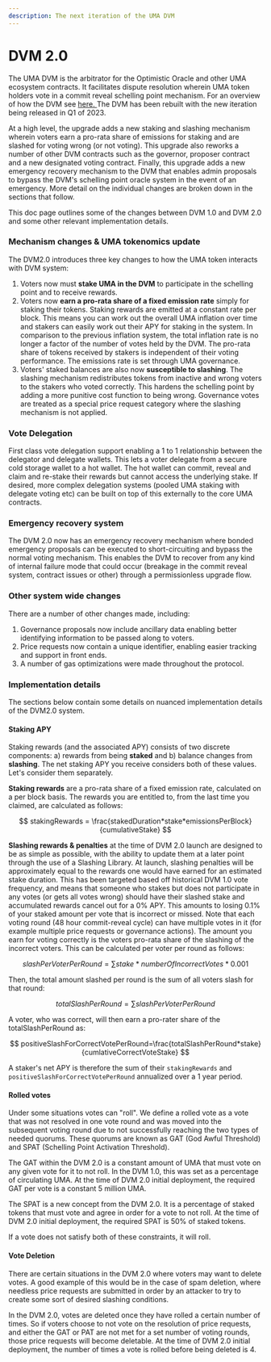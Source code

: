 ```yaml
---
description: The next iteration of the UMA DVM
---
```


# DVM 2.0

The UMA DVM is the arbitrator for the Optimistic Oracle and other UMA ecosystem contracts. It facilitates dispute resolution wherein UMA token holders vote in a commit reveal schelling point mechanism. For an overview of how the DVM see [here. ](https://docs.umaproject.org/protocol-overview/how-does-umas-oracle-work#umas-data-verification-mechanism)The DVM has been rebuilt with the new iteration being released in Q1 of 2023.&#x20;

At a high level, the upgrade adds a new staking and slashing mechanism wherein voters earn a pro-rata share of emissions for staking and are slashed for voting wrong (or not voting). This upgrade also reworks a number of other DVM contracts such as the governor, proposer contract and a new designated voting contract. Finally, this upgrade adds a new emergency recovery mechanism to the DVM that enables admin proposals to bypass the DVM's schelling point oracle system in the event of an emergency. More detail on the individual changes are broken down in the sections that follow.&#x20;

This doc page outlines some of the changes between DVM 1.0 and DVM 2.0 and some other relevant implementation details.

### Mechanism changes & UMA tokenomics update

The DVM2.0 introduces three key changes to how the UMA token interacts with DVM system:

1. Voters now must **stake UMA in the DVM** to participate in the schelling point and to receive rewards. &#x20;
2. Voters now **earn a pro-rata share of a fixed emission rate** simply for staking their tokens. Staking rewards are emitted at a constant rate per block. This means you can work out the overall UMA inflation over time and stakers can easily work out their APY for staking in the system. In comparison to the previous inflation system, the total inflation rate is no longer a factor of the number of votes held by the DVM. The pro-rata share of tokens received by stakers is independent of their voting performance. The emissions rate is set through UMA governance.&#x20;
3. Voters' staked balances are also now  **susceptible to slashing**. The slashing mechanism redistributes tokens from inactive and wrong voters to the stakers who voted correctly. This hardens the schelling point by adding a more punitive cost function to being wrong. Governance votes are treated as a special price request category where the slashing mechanism is not applied.

### Vote Delegation

First class vote delegation support enabling a 1 to 1 relationship between the delegator and delegate wallets. This lets a voter delegate from a secure cold storage wallet to a hot wallet. The hot wallet can commit, reveal and claim and re-stake their rewards but cannot access the underlying stake. If desired, more complex delegation systems (pooled UMA staking with delegate voting etc) can be built on top of this externally to the core UMA contracts.

### Emergency recovery system

The DVM 2.0 now has an emergency recovery mechanism where bonded emergency proposals can be executed to short-circuiting and bypass the normal voting mechanism. This enables the DVM to recover from any kind of internal failure mode that could occur (breakage in the commit reveal system, contract issues or other) through a permissionless upgrade flow.

### Other system wide changes

There are a number of other changes made, including:

1. Governance proposals now include ancillary data enabling better identifying information to be passed along to voters.
2. Price requests now contain a unique identifier, enabling easier tracking and support in front ends.
3. A number of gas optimizations were made throughout the protocol.

### Implementation details

The sections below contain some details on nuanced implementation details of the DVM2.0 system.

#### Staking APY

Staking rewards (and the associated APY) consists of two discrete components: a) rewards from being **staked** and b) balance changes from **slashing**. The net staking APY you receive considers both of these values. Let's consider them separately.

**Staking rewards** are a pro-rata share of a fixed emission rate, calculated on a per block basis. The rewards you are entitled to, from the last time you claimed, are calculated as follows:

$$
stakingRewards = \frac{stakedDuration*stake*emissionsPerBlock}{cumulativeStake}
$$

**Slashing rewards & penalties** at the time of DVM 2.0 launch are designed to be as simple as possible, with the ability to update them at a later point through the use of a Slashing Library. At launch, slashing penalties will be approximately equal to the rewards one would have earned for an estimated stake duration. This has been targeted based off historical DVM 1.0 vote frequency, and means that someone who stakes but does not participate in any votes (or gets all votes wrong) should have their slashed stake and accumulated rewards cancel out for a 0% APY. This amounts to losing 0.1% of your staked amount per vote that is incorrect or missed. Note that each voting round (48 hour commit-reveal cycle) can have multiple votes in it (for example multiple price requests or governance actions). The amount you earn for voting correctly is the voters pro-rata share of the slashing of the incorrect voters. This can be calculated per voter per round as follows:

$$
slashPerVoterPerRound = \sum stake * numberOfIncorrectVotes * 0.001
$$

Then, the total amount slashed per round is the sum of all voters slash for that round:

$$
totalSlashPerRound = \sum slashPerVoterPerRound
$$

A voter, who was correct, will then earn a pro-rater share of the totalSlashPerRound as:

$$
positiveSlashForCorrectVotePerRound=\frac{totalSlashPerRound*stake}{cumlativeCorrectVoteStake}
$$

A staker's net APY is therefore the sum of their `stakingRewards` and `positiveSlashForCorrectVotePerRound` annualized over a 1 year period.

#### Rolled votes

Under some situations votes can "roll". We define a rolled vote as a vote that was not resolved in one vote round and was moved into the subsequent voting round due to not successfully reaching the two types of needed quorums. These quorums are known as GAT (God Awful Threshold) and SPAT (Schelling Point Activation Threshold).

The GAT within the DVM 2.0 is a constant amount of UMA that must vote on any given vote for it to not roll. In the DVM 1.0, this was set as a percentage of circulating UMA. At the time of DVM 2.0 initial deployment, the required GAT per vote is a constant 5 million UMA.

The SPAT is a new concept from the DVM 2.0. It is a percentage of staked tokens that must vote and agree in order for a vote to not roll. At the time of DVM 2.0 initial deployment, the required SPAT is 50% of staked tokens.

If a vote does not satisfy both of these constraints, it will roll.&#x20;

#### Vote Deletion

There are certain situations in the DVM 2.0 where voters may want to delete votes. A good example of this would be in the case of spam deletion, where needless price requests are submitted in order by an attacker to try to create some sort of desired slashing conditions.

In the DVM 2.0, votes are deleted once they have rolled a certain number of times. So if voters choose to not vote on the resolution of price requests, and either the GAT or PAT are not met for a set number of voting rounds, those price requests will become deletable. At the time of DVM 2.0 initial deployment, the number of times a vote is rolled before being deleted is 4.

